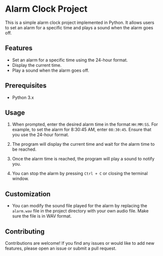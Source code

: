 # Alarm Clock Project

This is a simple alarm clock project implemented in Python. It allows users to set an alarm for a specific time and plays a sound when the alarm goes off.

## Features

- Set an alarm for a specific time using the 24-hour format.
- Display the current time.
- Play a sound when the alarm goes off.

## Prerequisites

- Python 3.x


## Usage

1. When prompted, enter the desired alarm time in the format `HH:MM:SS`. For example, to set the alarm for 8:30:45 AM, enter `08:30:45`. Ensure that you use the 24-hour format.

2. The program will display the current time and wait for the alarm time to be reached.

3. Once the alarm time is reached, the program will play a sound to notify you.

4. You can stop the alarm by pressing `Ctrl + C` or closing the terminal window.

## Customization

- You can modify the sound file played for the alarm by replacing the `alarm.wav` file in the project directory with your own audio file. Make sure the file is in WAV format.


## Contributing

Contributions are welcome! If you find any issues or would like to add new features, please open an issue or submit a pull request.
